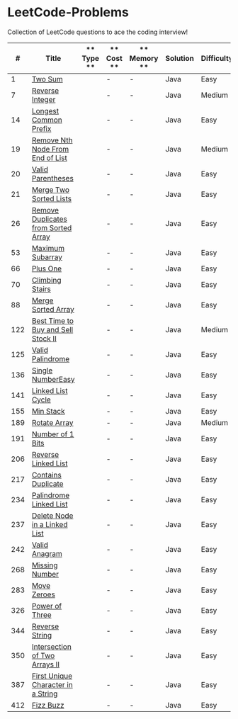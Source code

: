 # LeetCode-Problems
Collection of LeetCode questions to ace the coding interview!

| **#** | **Title**                           | ** Type ** | ** Cost ** | ** Memory ** | **Solution** | **Difficulty** |
|-------|-------------------------------------|------------|------------|--------------|--------------|----------------|
| 1     | <a href="https://github.com/PolPinol/LeetCode-Problems/blob/main/two-sum/two-sum.java">Two Sum</a>                                              									|  | - | - | Java | Easy           |
| 7     | <a href="https://github.com/PolPinol/LeetCode-Problems/tree/main/reverse-integer/reverse-integer.java">Reverse Integer</a>                      									|  | - | - | Java | Medium         |
| 14    | <a href="https://github.com/PolPinol/LeetCode-Problems/tree/main/longest-common-prefix/longest-common-prefix.java">Longest Common Prefix</a>            								|  | - | - | Java | Easy           |
| 19   | <a href="https://github.com/PolPinol/LeetCode-Problems/blob/main/remove-nth-node-from-end-of-list/remove-nth-node-from-end-of-list.java">Remove Nth Node From End of List</a> 	 		|  | - | - | Java | Medium |
| 20   | <a href="https://github.com/PolPinol/LeetCode-Problems/blob/main/valid-parentheses/valid-parentheses.java">Valid Parentheses</a>  													|  | - | - | Java | Easy |
| 21   | <a href="https://github.com/PolPinol/LeetCode-Problems/blob/main/merge-two-sorted-lists/merge-two-sorted-lists.java">Merge Two Sorted Lists</a>  									|  | - | - | Java | Easy |
| 26    | <a href="https://github.com/PolPinol/LeetCode-Problems/blob/main/remove-duplicates-from-sorted-array/remove-duplicates-from-sorted-array.java">Remove Duplicates from Sorted Array</a>  	|  | - | - | Java | Easy           |
| 53   | <a href="https://github.com/PolPinol/LeetCode-Problems/blob/main/maximum-subarray/maximum-subarray.java">Maximum Subarray</a>  													|  | - | - | Java | Easy |
| 66    | <a href="https://github.com/PolPinol/LeetCode-Problems/blob/main/plus-one/plus-one.java">Plus One</a>                             												|  | - | - | Java | Easy           |
| 70   | <a href="https://github.com/PolPinol/LeetCode-Problems/blob/main/climbing-stairs/climbing-stairs.java">Climbing Stairs</a>  														|  | - | - | Java | Easy |
| 88   | <a href="https://github.com/PolPinol/LeetCode-Problems/blob/main/merge-sorted-array/merge-sorted-array.java">Merge Sorted Array</a>  												|  | - | - | Java | Easy |
| 122   | <a href="https://github.com/PolPinol/LeetCode-Problems/blob/main/best-time-to-buy-and-sell-stock-ii/best-time-to-buy-and-sell-stock-ii.java">Best Time to Buy and Sell Stock II</a>		|  | - | - | Java | Medium |
| 125   | <a href="https://github.com/PolPinol/LeetCode-Problems/blob/main/valid-palindrome/valid-palindrome.java">Valid Palindrome</a>                     									|  | - | - | Java | Easy           |
| 136   | <a href="https://github.com/PolPinol/LeetCode-Problems/blob/main/single-number/single-number.java">Single NumberEasy</a>                    										|  | - | - | Java | Easy           |
| 141   | <a href="https://github.com/PolPinol/LeetCode-Problems/blob/main/linked-list-cycle/linked-list-cycle.java">Linked List Cycle</a>  												|  | - | - | Java | Easy |
| 155   | <a href="https://github.com/PolPinol/LeetCode-Problems/blob/main/min-stack/min-stack.java">Min Stack</a>  																	|  | - | - | Java | Easy |
| 189   | <a href="https://github.com/PolPinol/LeetCode-Problems/tree/main/rotate-array/rotate-array.java">Rotate Array</a>                        											|  | - | - | Java | Medium         |
| 191   | <a href="https://github.com/PolPinol/LeetCode-Problems/blob/main/number-of-1-bits/number-of-1-bits.java">Number of 1 Bits</a>  													|  | - | - | Java | Easy |
| 206   | <a href="https://github.com/PolPinol/LeetCode-Problems/blob/main/reverse-linked-list/reverse-linked-list.java">Reverse Linked List</a>  											|  | - | - | Java | Easy |
| 217   | <a href="https://github.com/PolPinol/LeetCode-Problems/blob/main/contains-duplicate/contains-duplicate.java">Contains Duplicate</a>                  								|  | - | - | Java | Easy           |
| 234   | <a href="https://github.com/PolPinol/LeetCode-Problems/blob/main/palindrome-linked-list/palindrome-linked-list.java">Palindrome Linked List</a>  									|  | - | - | Java | Easy |
| 237   | <a href="https://github.com/PolPinol/LeetCode-Problems/blob/main/delete-node-in-a-linked-list/delete-node-in-a-linked-list.java">Delete Node in a Linked List</a>  					|  | - | - | Java | Easy |
| 242   | <a href="https://github.com/PolPinol/LeetCode-Problems/blob/main/valid-anagram/valid-anagram.java">Valid Anagram</a>                       										|  | - | - | Java | Easy           |
| 268   | <a href="https://github.com/PolPinol/LeetCode-Problems/blob/main/missing-number/missing-number.java">Missing Number</a>  														|  | - | - | Java | Easy |
| 283   | <a href="https://github.com/PolPinol/LeetCode-Problems/blob/main/move-zeroes/move-zeroes.java">Move Zeroes</a>                         											|  | - | - | Java | Easy           |
| 326   | <a href="https://github.com/PolPinol/LeetCode-Problems/blob/main/power-of-three/power-of-three.java">Power of Three</a>  														|  | - | - | Java | Easy |
| 344   | <a href="https://github.com/PolPinol/LeetCode-Problems/blob/main/reverse-string/reverse-string.java">Reverse String</a>                      										|  | - | - | Java | Easy           |
| 350   | <a href="https://github.com/PolPinol/LeetCode-Problems/blob/main/intersection-of-two-arrays-ii/intersection-of-two-arrays-ii.java">Intersection of Two Arrays II</a>       				|  | - | - | Java | Easy           |
| 387   | <a href="https://github.com/PolPinol/LeetCode-Problems/blob/main/first-unique-character-in-a-string/first-unique-character-in-a-string.java">First Unique Character in a String</a>  		|  | - | - | Java | Easy |
| 412   | <a href="https://github.com/PolPinol/LeetCode-Problems/blob/main/fizz-buzz/fizz-buzz.java">Fizz Buzz</a>  																	|  | - | - | Java | Easy |
		
